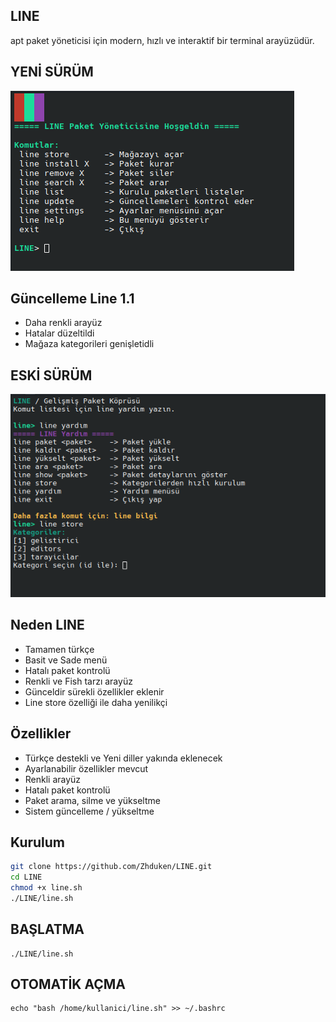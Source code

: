 ## LINE
apt paket yöneticisi için modern, hızlı ve interaktif bir terminal arayüzüdür.

## YENİ SÜRÜM
![LINE Logo](line.1.1.png)
## Güncelleme Line 1.1
- Daha renkli arayüz
- Hatalar düzeltildi
- Mağaza kategorileri genişletidli
  
## ESKİ SÜRÜM
![LINE Logo](line.png)

## Neden LINE
- Tamamen türkçe
- Basit ve Sade menü
- Hatalı paket kontrolü
- Renkli ve Fish tarzı arayüz
- Günceldir sürekli özellikler eklenir
- Line store özelliği ile daha yenilikçi
  
## Özellikler
- Türkçe destekli ve Yeni diller yakında eklenecek
- Ayarlanabilir özellikler mevcut
- Renkli arayüz
- Hatalı paket kontrolü
- Paket arama, silme ve yükseltme
- Sistem güncelleme / yükseltme

## Kurulum
```bash
git clone https://github.com/Zhduken/LINE.git
cd LINE
chmod +x line.sh
./LINE/line.sh 
```
## BAŞLATMA
```
./LINE/line.sh 
```
## OTOMATİK AÇMA
```
echo "bash /home/kullanici/line.sh" >> ~/.bashrc
```

